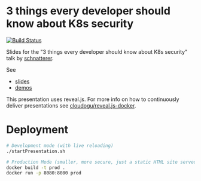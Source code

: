 # 3 things every developer should know about K8s security

[![Build Status](https://oss.cloudogu.com/jenkins/buildStatus/icon?job=cloudogu-github%2Fk8s-security-3-things%2Fmaster)](https://oss.cloudogu.com/jenkins/job/cloudogu-github/job/k8s-security-3-things/job/master/)

Slides for the "3 things every developer should know about K8s security" talk by 
[schnatterer](http://github.com/schnatterer/).

See
* [slides](https://cloudogu.github.io/k8s-security-3-things)
* [demos](https://github.com/cloudogu/k8s-security-demos)

This presentation uses reveal.js.
For more info on how to continuously deliver presentations see [cloudogu/reveal.js-docker](https://github.com/cloudogu/reveal.js-docker/).

# Deployment

```bash
# Development mode (with live reloading)
./startPresentation.sh

# Production Mode (smaller, more secure, just a static HTML site served by NGINX)
docker build -t prod .
docker run -p 8080:8080 prod
```